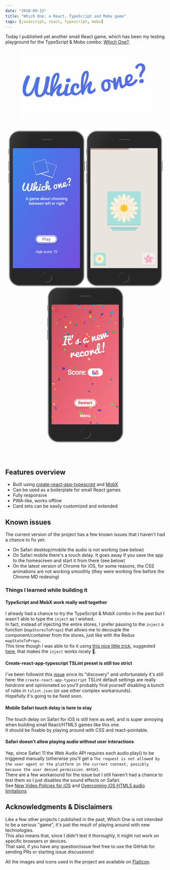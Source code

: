 ```yaml
---
date: "2018-09-13"
title: "Which One: a React, TypeScript and Mobx game"
tags: [javascript, react, typescript, mobx]
---
```


Today I published yet another small React game, which has been my testing playground for the TypeScript & Mobx combo: [Which One?](https://github.com/mmazzarolo/which-one).  
  
<!--more-->  
  
<p align="center">
<img src="https://raw.githubusercontent.com/mmazzarolo/which-one/master/.github/which-one-white-bg.png" width="420"></img><br />  <br /> 
<p align="center">
<img src="https://raw.githubusercontent.com/mmazzarolo/which-one/master/.github/screenshot-1.png" width="240"></img>
<img src="https://raw.githubusercontent.com/mmazzarolo/which-one/master/.github/screenshot-2.png" width="240"></img>
<img src="https://raw.githubusercontent.com/mmazzarolo/which-one/master/.github/screenshot-3.png" width="240"></img>
</p>
 
&nbsp;  
&nbsp;

## Features overview

- Built using [create-react-app-typescript](https://github.com/wmonk/create-react-app-typescript) and [MobX](https://github.com/mobxjs/mobx)
- Can be used as a boilerplate for small React games
- Fully responsive
- PWA-like, works offline
- Card sets can be easily customized and extended
  

## Known issues
The current version of the project has a few known issues that I haven't had a chance to fix yet:  

- On Safari desktop/mobile the audio is not working (see below)
- On Safari mobile there's a touch delay. It goes away if you save the app to the homescreen and start it from there (see below)
- On the latest version of Chrome for iOS, for some reasons, the CSS animations are not working smoothly (they were working fine before the Chrome MD redesing)

### Things I learned while building it

#### TypeScript and MobX work really well together

I already had a chance to try the TypeScript & MobX combo in the past but I wasn't able to type the `inject` as I wished.  
In fact, instead of injecting the entire stores, I prefer passing to the `inject` a function (`mapStoresToProps`) that allows me to decouple the component/container from the stores, just like with the Redux `mapStateToProps`.  
This time though I was able to fix it using [this nice little trick](https://github.com/mmazzarolo/which-one/blob/master/src/%40types/mobx-react.d.ts), suggested [here](https://github.com/mobxjs/mobx-react/issues/256), that makes the `inject` works nicely 🎉.

#### Create-react-app-typescript TSLint preset is still too strict

I've been followint this [issue](https://github.com/wmonk/create-react-app-typescript/issues/333) since its "discovery" and unfortunately it's still here: the `create-react-app-typescript` TSLint default settings are really _hardcore_ and opinionated so you'll probably find yourself disabling a bunch of rules in `tslint.json` (or use other complex workarounds).  
Hopefully it's going to be fixed soon.

#### Mobile Safari touch delay is here to stay

The touch delay on Safari for iOS is still here as well, and is super annoying when building small React/HTML5 games like this one.  
It should be fixable by playing around with CSS and react-pointable.

#### Safari doesn't allow playing audio without user interactions

Yep, since Safari 11 the Web Audio API requires each audio.play() to be triggered manually (otherwise you'll get a `The request is not allowed by the user agent or the platform in the current context, possibly because the user denied permission.` error).  
There are a few workaround for the issue but I still haven't had a chance to test them so I just disables the sound effects on Safari.  
See [New Video Policies for iOS](https://webkit.org/blog/6784/new-video-policies-for-ios/) and [Overcoming iOS HTML5 audio limitations](https://www.ibm.com/developerworks/library/wa-ioshtml5/index.html#N1025A)

## Acknowledgments & Disclaimers

Like a few other projects I published in the past, Which One is not intended to be a serious "game", it's just the result of playing around with new technologies.  
This also means that, since I didn't test it thoroughly, it might not work on specific browsers or devices.  
That said, if you have any question/issue feel free to use the GitHub for sending PRs or starting issue discussions!

All the images and icons used in the project are available on [FlatIcon](https://www.flaticon.com/).
